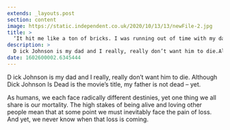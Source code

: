 ```yaml
--- 
extends: _layouts.post 
section: content 
image: https://static.independent.co.uk/2020/10/13/13/newFile-2.jpg 
title: > 
  ‘It hit me like a ton of bricks. I was running out of time with my dad’ 
description: > 
  D ick Johnson is my dad and I really, really don’t want him to die.Although Dick Johnson Is Dead is the movie’s title, my father is not dead – yet.As humans, we each face radically different destinies, yet one thing we all share is our mortality.The high stakes of being alive and loving other people mean that at some point we must inevitably face the pain of loss.And yet, we never know when that loss is coming. 
date: 1602600002.6345444 
--- 
```

D ick Johnson is my dad and I really, really don’t want him to die. Although Dick Johnson Is Dead is the movie’s title, my father is not dead – yet.

As humans, we each face radically different destinies, yet one thing we all share is our mortality. The high stakes of being alive and loving other people mean that at some point we must inevitably face the pain of loss. And yet, we never know when that loss is coming.